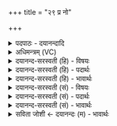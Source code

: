 +++
title = "२९ प्र नो"

+++
<details><summary>पदपाठः - दयानन्दादि</summary>

प्र। नः॒। य॒च्छ॒तु॒। अ॒र्य्य॒मा। प्र। पू॒षा। प्र। बृह॒स्पतिः॑। प्र। वाक्। दे॒वी। द॒दा॒तु॒। नः॒। स्वाहा॑। २९।
</details>

<details><summary>अधिमन्त्रम् (VC)</summary>

- अर्य्यमादिमन्त्रोक्ता देवताः
- तापस ऋषिः
- भुरिग् आर्षी गायत्री
- षड्जः
</details>

<details><summary>दयानन्द-सरस्वती (हि) - विषयः</summary>

प्रजा और सन्तानों से राजा और माता आदि कैसे वर्तें, इस विषय का उपदेश अगले मन्त्र में किया है ॥
</details>

<details><summary>दयानन्द-सरस्वती (हि) - पदार्थः</summary>

पदार्थान्वयभाषाः -  जैसे (अर्य्यमा) न्यायाधीश (नः) हमारे लिये उत्तम शिक्षा (प्रयच्छतु) देवे, जैसे (पूषा) पोषण करनेवाला शरीर और आत्मा की पुष्टि की शिक्षा (प्र) अच्छे प्रकार देवे, जैसे (बृहस्पतिः) विद्वान् (प्र) (स्वाहा) अत्युत्तम विद्या देवे, जैसे (वाक्) उत्तम विद्या सुशिक्षा सहित वाणीयुक्त (देवी) प्रकाशमान पढ़ानेवाली माता हमारे लिये सत्यविद्यायुक्त वाणी का (प्रददातु) उपदेश सदा किया करे ॥२९॥
</details>

<details><summary>दयानन्द-सरस्वती (हि) - भावार्थः</summary>

भावार्थभाषाः -  यहाँ जगदीश्वर उपदेश करता है कि राजा आदि सब पुरुष और माता आदि स्त्री सदा प्रजा और पुत्रादिकों को सत्य-सत्य उपदेश कर विद्या और अच्छी शिक्षा को निरन्तर ग्रहण करावें, जिससे प्रजा और पुत्र-पुत्री आदि सदा आनन्द में रहें ॥२९॥
</details>

<details><summary>दयानन्द-सरस्वती (सं) - विषयः</summary>

राजा मात्रादयश्च प्रजाः किं किमुपदिशेयुरित्याह ॥
</details>

<details><summary>दयानन्द-सरस्वती (सं) - पदार्थः</summary>

पदार्थान्वयभाषाः -  यथाऽर्यमा नोऽस्मभ्यं सुशिक्षां प्रयच्छतु, यथा पूषा पुष्टिं प्रददातु, यथा बृहस्पतिः स्वाहा प्रार्पयतु, तथा वाग्देवी माताऽस्मभ्यं विद्यां ददातु ॥२९॥
</details>

<details><summary>दयानन्द-सरस्वती (सं) - भावार्थः</summary>

भावार्थभाषाः -  अत्राऽऽह जगदीश्वरः। राजादयः सर्वे पुरुषा मात्रादिस्त्रियश्च सर्वदा प्रजाः पुत्रादीन् प्रति सत्युमपदेशं कुर्य्युर्विद्यां सुशिक्षां च सततं ग्राहयेयुर्यतः प्रजाः सदाऽऽनन्दिताः स्युः ॥२९॥
</details>

<details><summary>सविता जोशी ← दयानन्दः (म) - भावार्थः</summary>

भावार्थभाषाः -  जगदीश्वर असा उपदेश करतो की राजपुरुषांनी प्रजेला व मातांनी आपल्या पुत्रांना सत्य उपदेश करून विद्या व चांगले शिक्षण द्यावे. ज्यामुळे प्रजा व संतती सदैव आनंदात राहतील.
</details>